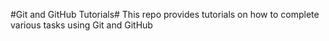 #Git and GitHub Tutorials#
This repo provides tutorials on how to complete various tasks using Git and GitHub
